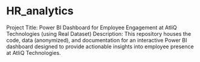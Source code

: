 # HR_analytics
Project Title: Power BI Dashboard for Employee Engagement at AtliQ Technologies (using Real Dataset)  Description:  This repository houses the code, data (anonymized), and documentation for an interactive Power BI dashboard designed to provide actionable insights into employee presence at AtliQ Technologies.
